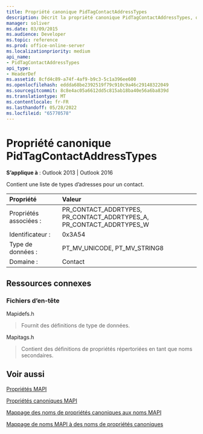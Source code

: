 ```yaml
---
title: Propriété canonique PidTagContactAddressTypes
description: Décrit la propriété canonique PidTagContactAddressTypes, qui contient une liste de types d’adresses pour un contact.
manager: soliver
ms.date: 03/09/2015
ms.audience: Developer
ms.topic: reference
ms.prod: office-online-server
ms.localizationpriority: medium
api_name:
- PidTagContactAddressTypes
api_type:
- HeaderDef
ms.assetid: 8cfd4c89-a74f-4af9-b9c3-5c1a396ee600
ms.openlocfilehash: eddda68be2392519f79c910c9a46c29148322049
ms.sourcegitcommit: 8c8e4ac05a6612dd5c815ab18ba40e56a6ba839d
ms.translationtype: MT
ms.contentlocale: fr-FR
ms.lasthandoff: 05/28/2022
ms.locfileid: "65770578"
---
```

# <a name="pidtagcontactaddresstypes-canonical-property"></a>Propriété canonique PidTagContactAddressTypes

  
  
**S’applique à** : Outlook 2013 | Outlook 2016 
  
Contient une liste de types d’adresses pour un contact.
  
|Propriété |Valeur |
|:-----|:-----|
|Propriétés associées :  <br/> |PR_CONTACT_ADDRTYPES, PR_CONTACT_ADDRTYPES_A, PR_CONTACT_ADDRTYPES_W  <br/> |
|Identificateur :  <br/> |0x3A54  <br/> |
|Type de données :  <br/> |PT_MV_UNICODE, PT_MV_STRING8  <br/> |
|Domaine :  <br/> |Contact  <br/> |
   
## <a name="related-resources"></a>Ressources connexes

### <a name="header-files"></a>Fichiers d’en-tête

Mapidefs.h
  
> Fournit des définitions de type de données.
    
Mapitags.h
  
> Contient des définitions de propriétés répertoriées en tant que noms secondaires.
    
## <a name="see-also"></a>Voir aussi



[Propriétés MAPI](mapi-properties.md)
  
[Propriétés canoniques MAPI](mapi-canonical-properties.md)
  
[Mappage des noms de propriétés canoniques aux noms MAPI](mapping-canonical-property-names-to-mapi-names.md)
  
[Mappage de noms MAPI à des noms de propriétés canoniques](mapping-mapi-names-to-canonical-property-names.md)

